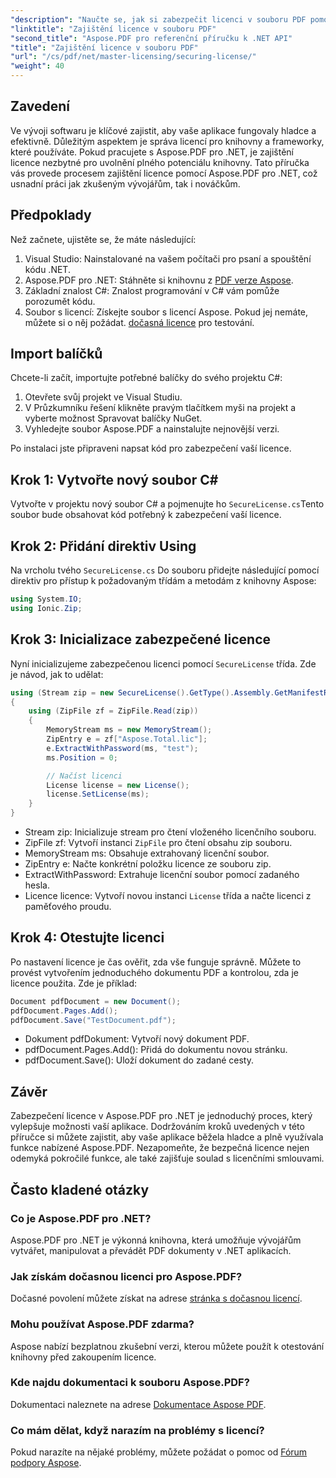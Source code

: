 ```yaml
---
"description": "Naučte se, jak si zabezpečit licenci v souboru PDF pomocí Aspose.PDF pro .NET s tímto podrobným návodem krok za krokem. Získejte přístup k pokročilým funkcím a zajistěte shodu s předpisy."
"linktitle": "Zajištění licence v souboru PDF"
"second_title": "Aspose.PDF pro referenční příručku k .NET API"
"title": "Zajištění licence v souboru PDF"
"url": "/cs/pdf/net/master-licensing/securing-license/"
"weight": 40
---
```


## Zavedení

Ve vývoji softwaru je klíčové zajistit, aby vaše aplikace fungovaly hladce a efektivně. Důležitým aspektem je správa licencí pro knihovny a frameworky, které používáte. Pokud pracujete s Aspose.PDF pro .NET, je zajištění licence nezbytné pro uvolnění plného potenciálu knihovny. Tato příručka vás provede procesem zajištění licence pomocí Aspose.PDF pro .NET, což usnadní práci jak zkušeným vývojářům, tak i nováčkům.

## Předpoklady

Než začnete, ujistěte se, že máte následující:

1. Visual Studio: Nainstalované na vašem počítači pro psaní a spouštění kódu .NET.
2. Aspose.PDF pro .NET: Stáhněte si knihovnu z [PDF verze Aspose](https://releases.aspose.com/pdf/net/).
3. Základní znalost C#: Znalost programování v C# vám pomůže porozumět kódu.
4. Soubor s licencí: Získejte soubor s licencí Aspose. Pokud jej nemáte, můžete si o něj požádat. [dočasná licence](https://purchase.aspose.com/temporary-license/) pro testování.

## Import balíčků

Chcete-li začít, importujte potřebné balíčky do svého projektu C#:

1. Otevřete svůj projekt ve Visual Studiu.
2. V Průzkumníku řešení klikněte pravým tlačítkem myši na projekt a vyberte možnost Spravovat balíčky NuGet.
3. Vyhledejte soubor Aspose.PDF a nainstalujte nejnovější verzi.

Po instalaci jste připraveni napsat kód pro zabezpečení vaší licence.

## Krok 1: Vytvořte nový soubor C#

Vytvořte v projektu nový soubor C# a pojmenujte ho `SecureLicense.cs`Tento soubor bude obsahovat kód potřebný k zabezpečení vaší licence.

## Krok 2: Přidání direktiv Using

Na vrcholu tvého `SecureLicense.cs` Do souboru přidejte následující pomocí direktiv pro přístup k požadovaným třídám a metodám z knihovny Aspose:

```csharp
using System.IO;
using Ionic.Zip;
```

## Krok 3: Inicializace zabezpečené licence

Nyní inicializujeme zabezpečenou licenci pomocí `SecureLicense` třída. Zde je návod, jak to udělat:

```csharp
using (Stream zip = new SecureLicense().GetType().Assembly.GetManifestResourceStream("Aspose.Total.lic.zip"))
{
    using (ZipFile zf = ZipFile.Read(zip))
    {
        MemoryStream ms = new MemoryStream();
        ZipEntry e = zf["Aspose.Total.lic"];
        e.ExtractWithPassword(ms, "test");
        ms.Position = 0;

        // Načíst licenci
        License license = new License();
        license.SetLicense(ms);
    }
}
```

- Stream zip: Inicializuje stream pro čtení vloženého licenčního souboru.
- ZipFile zf: Vytvoří instanci `ZipFile` pro čtení obsahu zip souboru.
- MemoryStream ms: Obsahuje extrahovaný licenční soubor.
- ZipEntry e: Načte konkrétní položku licence ze souboru zip.
- ExtractWithPassword: Extrahuje licenční soubor pomocí zadaného hesla.
- Licence licence: Vytvoří novou instanci `License` třída a načte licenci z paměťového proudu.

## Krok 4: Otestujte licenci

Po nastavení licence je čas ověřit, zda vše funguje správně. Můžete to provést vytvořením jednoduchého dokumentu PDF a kontrolou, zda je licence použita. Zde je příklad:

```csharp
Document pdfDocument = new Document();
pdfDocument.Pages.Add();
pdfDocument.Save("TestDocument.pdf");
```

- Dokument pdfDokument: Vytvoří nový dokument PDF.
- pdfDocument.Pages.Add(): Přidá do dokumentu novou stránku.
- pdfDocument.Save(): Uloží dokument do zadané cesty.

## Závěr

Zabezpečení licence v Aspose.PDF pro .NET je jednoduchý proces, který vylepšuje možnosti vaší aplikace. Dodržováním kroků uvedených v této příručce si můžete zajistit, aby vaše aplikace běžela hladce a plně využívala funkce nabízené Aspose.PDF. Nezapomeňte, že bezpečná licence nejen odemyká pokročilé funkce, ale také zajišťuje soulad s licenčními smlouvami.

## Často kladené otázky

### Co je Aspose.PDF pro .NET?
Aspose.PDF pro .NET je výkonná knihovna, která umožňuje vývojářům vytvářet, manipulovat a převádět PDF dokumenty v .NET aplikacích.

### Jak získám dočasnou licenci pro Aspose.PDF?
Dočasné povolení můžete získat na adrese [stránka s dočasnou licencí](https://purchase.aspose.com/temporary-license/).

### Mohu používat Aspose.PDF zdarma?
Aspose nabízí bezplatnou zkušební verzi, kterou můžete použít k otestování knihovny před zakoupením licence.

### Kde najdu dokumentaci k souboru Aspose.PDF?
Dokumentaci naleznete na adrese [Dokumentace Aspose PDF](https://reference.aspose.com/pdf/net/).

### Co mám dělat, když narazím na problémy s licencí?
Pokud narazíte na nějaké problémy, můžete požádat o pomoc od [Fórum podpory Aspose](https://forum.aspose.com/c/pdf/10).